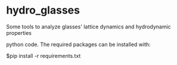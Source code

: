 # hydro_glasses
Some tools to analyze glasses' lattice dynamics and hydrodynamic properties

python code. The required packages can be installed with:

$pip install -r requirements.txt
